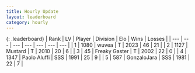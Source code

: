 ```yaml
---
title: Hourly Update
layout: leaderboard
category: hourly
---
```


{: .leaderboard}
| Rank | LV | Player | Division | Elo | Wins | Losses |
| --- | --- | --- | --- | --- | --- | --- |
| <span data-change="0">1</span> | 1080 | <span title="ID: 740957">wuvea</span> | T | <span data-change="0">2023</span> | <span data-change="0">46</span> | <span data-change="0">21</span> |
| <span data-change="1">2</span> | 1127 | <span title="ID: 611082">Mustard</span> | T | <span data-change="0">2010</span> | <span data-change="0">20</span> | <span data-change="0">6</span> |
| <span data-change="1">3</span> | 45 | <span title="ID: 741707">Freaky Gaster</span> | T | <span data-change="0">2002</span> | <span data-change="0">22</span> | <span data-change="0">0</span> |
| <span data-change="1">4</span> | 1347 | <span title="ID: 512212">Paolo Aluffi</span> | SSS | <span data-change="0">1991</span> | <span data-change="0">25</span> | <span data-change="0">9</span> |
| <span data-change="2">5</span> | 587 | <span title="ID: 650626">GonzaloJara</span> | SSS | <span data-change="0">1981</span> | <span data-change="0">22</span> | <span data-change="0">7</span> |